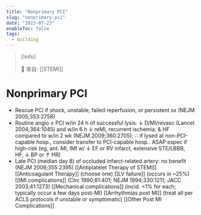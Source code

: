```yaml
---
title: "Nonprimary PCI"
slug: "nonprimary-pci"
date: "2023-07-23"
enableToc: false
tags:
  - building
---
```


> [!info]
>
> 🌱 來自: [[STEMI]]

# Nonprimary PCI

- Rescue PCI if shock, unstable, failed reperfusion, or persistent sx (NEJM 2005;353:2758)
- Routine angio ± PCI w/in 24 h of successful lysis: ↓ D/MI/revasc (Lancet 2004;364:1045) and w/in 6 h ↓ reMI, recurrent ischemia, & HF compared to w/in 2 wk (NEJM 2009;360:2705);
  ∴ if lysed at non-PCI-capable hosp., consider transfer to PCI-capable hosp.. ASAP espec if high-risk (eg, ant. MI, IMI w/ ↓ EF or RV infarct, extensive STE/LBBB, HF, ↓ BP or ↑ HR)
- Late PCI (median day 8) of occluded infarct-related artery: no benefit (NEJM 2006;355:2395)
  [[Antiplatelet Therapy of STEMI]]
  [[Anticoagulant Therapy]] (choose one)
  [[LV failure]] (occurs in ~25%)
  [[IMI complications]] (Circ 1990;81:401; NEJM 1994;330:1211; JACC 2003;41:1273)
  [[Mechanical complications]] (incid. <1% for each; typically occur a few days post-MI)
  [[Arrhythmias post MI]] (treat all per ACLS protocols if unstable or symptomatic)
  [[Other Post MI Complications]]
